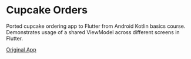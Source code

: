 # Cupcake Orders

Ported cupcake ordering app to Flutter from Android Kotlin basics course.
Demonstrates usage of a shared ViewModel across different screens in Flutter.

[Original App](https://github.com/google-developer-training/android-basics-kotlin-cupcake-app)
